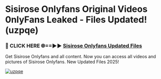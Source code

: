 # Sisirose Onlyfans Original Videos 0nlyFans Leaked - Files Updated! (uzpqe)

<h3>🔴 CLICK HERE 🌐==►► <a href="https://tinyurl.com/ehrbuxhb" rel="nofollow">Sisirose Onlyfans Updated Files</a></h3>

Get Sisirose Onlyfans and all content. Now you can access all videos and pictures of Sisirose Onlyfans. New Updated Files 2025!

[![uzpqe](https://i.imgur.com/lVYEuWS.gif)](https://tinyurl.com/ehrbuxhb)
